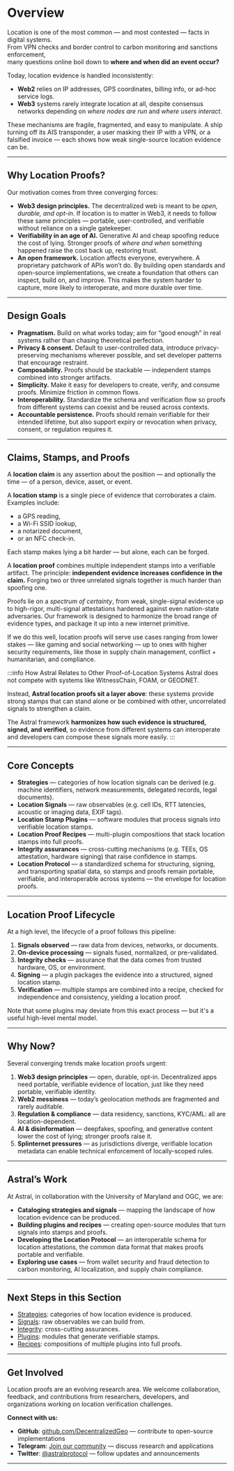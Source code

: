 # Overview

Location is one of the most common — and most contested — facts in digital systems.  
From VPN checks and border control to carbon monitoring and sanctions enforcement,  
many questions online boil down to **where and when did an event occur?**

Today, location evidence is handled inconsistently:  
- **Web2** relies on IP addresses, GPS coordinates, billing info, or ad-hoc service logs.  
- **Web3** systems rarely integrate location at all, despite consensus networks depending on *where nodes are run* and *where users interact*.  

These mechanisms are fragile, fragmented, and easy to manipulate. A ship turning off its AIS transponder, a user masking their IP with a VPN, or a falsified invoice — each shows how weak single-source location evidence can be.

---

## Why Location Proofs?

Our motivation comes from three converging forces:

- **Web3 design principles.** The decentralized web is meant to be *open, durable, and opt-in*. If location is to matter in Web3, it needs to follow these same principles — portable, user-controlled, and verifiable without reliance on a single gatekeeper.  
- **Verifiability in an age of AI.** Generative AI and cheap spoofing reduce the cost of lying. Stronger proofs of *where and when* something happened raise the cost back up, restoring trust.  
- **An open framework.** Location affects everyone, everywhere. A proprietary patchwork of APIs won’t do. By building open standards and open-source implementations, we create a foundation that others can inspect, build on, and improve. This makes the system harder to capture, more likely to interoperate, and more durable over time.

---

## Design Goals

- **Pragmatism.** Build on what works today; aim for “good enough” in real systems rather than chasing theoretical perfection.  
- **Privacy & consent.** Default to user-controlled data, introduce privacy-preserving mechanisms wherever possible, and set developer patterns that encourage restraint.  
- **Composability.** Proofs should be stackable — independent stamps combined into stronger artifacts.  
- **Simplicity.** Make it easy for developers to create, verify, and consume proofs. Minimize friction in common flows.  
- **Interoperability.** Standardize the schema and verification flow so proofs from different systems can coexist and be reused across contexts.  
- **Accountable persistence.** Proofs should remain verifiable for their intended lifetime, but also support expiry or revocation when privacy, consent, or regulation requires it.

---

## Claims, Stamps, and Proofs

A **location claim** is any assertion about the position — and optionally the time — of a person, device, asset, or event.  

A **location stamp** is a single piece of evidence that corroborates a claim. Examples include:
- a GPS reading,  
- a Wi-Fi SSID lookup,  
- a notarized document,  
- or an NFC check-in.  

Each stamp makes lying a bit harder — but alone, each can be forged.

A **location proof** combines multiple independent stamps into a verifiable artifact. The principle: **independent evidence increases confidence in the claim.** Forging two or three unrelated signals together is much harder than spoofing one.  

Proofs lie on a *spectrum of certainty*, from weak, single-signal evidence up to high-rigor, multi-signal attestations hardened against even nation-state adversaries. Our framework is designed to harmonize the broad range of evidence types, and package it up into a new internet primitive. 

If we do this well, location proofs will serve use cases ranging from lower stakes — like gaming and social networking — up to ones with higher security requirements, like those in supply chain management, conflict + humanitarian, and compliance.

:::info How Astral Relates to Other Proof-of-Location Systems
Astral does not compete with systems like WitnessChain, FOAM, or GEODNET.  

Instead, **Astral location proofs sit a layer above**: these systems provide strong stamps that can stand alone or be combined with other, uncorrelated signals to strengthen a claim.  

The Astral framework **harmonizes how such evidence is structured, signed, and verified**, so evidence from different systems can interoperate and developers can compose these signals more easily.
:::

---

## Core Concepts

- **Strategies** — categories of how location signals can be derived (e.g. machine identifiers, network measurements, delegated records, legal documents).  
- **Location Signals** — raw observables (e.g. cell IDs, RTT latencies, acoustic or imaging data, EXIF tags).  
- **Location Stamp Plugins** — software modules that process signals into verifiable location stamps.  
- **Location Proof Recipes** — multi-plugin compositions that stack location stamps into full proofs.  
- **Integrity assurances** — cross-cutting mechanisms (e.g. TEEs, OS attestation, hardware signing) that raise confidence in stamps.  
- **Location Protocol** — a standardized schema for structuring, signing, and transporting spatial data, so stamps and proofs remain portable, verifiable, and interoperable across systems — the envelope for location proofs.

---

## Location Proof Lifecycle

At a high level, the lifecycle of a proof follows this pipeline:

1. **Signals observed** — raw data from devices, networks, or documents.  
2. **On-device processing** — signals fused, normalized, or pre-validated.  
3. **Integrity checks** — assurance that the data comes from trusted hardware, OS, or environment.  
4. **Signing** — a plugin packages the evidence into a structured, signed location stamp.  
5. **Verification** — multiple stamps are combined into a recipe, checked for independence and consistency, yielding a location proof.

Note that some plugins may deviate from this exact process — but it's a useful high-level mental model. 

---

## Why Now?

Several converging trends make location proofs urgent:

1. **Web3 design principles** — open, durable, opt-in. Decentralized apps need portable, verifiable evidence of location, just like they need portable, verifiable identity.  
2. **Web2 messiness** — today’s geolocation methods are fragmented and rarely auditable.  
3. **Regulation & compliance** — data residency, sanctions, KYC/AML: all are location-dependent.  
4. **AI & disinformation** — deepfakes, spoofing, and generative content lower the cost of lying; stronger proofs raise it.  
5. **Splinternet pressures** — as jurisdictions diverge, verifiable location metadata can enable technical enforcement of locally-scoped rules.

---

## Astral’s Work

At Astral, in collaboration with the University of Maryland and OGC, we are:  

- **Cataloging strategies and signals** — mapping the landscape of how location evidence can be produced.  
- **Building plugins and recipes** — creating open-source modules that turn signals into stamps and proofs.  
- **Developing the Location Protocol** — an interoperable schema for location attestations, the common data format that makes proofs portable and verifiable.  
- **Exploring use cases** — from wallet security and fraud detection to carbon monitoring, AI localization, and supply chain compliance.

---

## Next Steps in this Section

- [Strategies](./strategies/index.md): categories of how location evidence is produced.
- [Signals](./signals/index.md): raw observables we can build from.
- [Integrity](./integrity/index.md): cross-cutting assurances.
- [Plugins](./plugins/index.md): modules that generate verifiable stamps.
- [Recipes](./recipes/index.md): compositions of multiple plugins into full proofs.

---

## Get Involved

Location proofs are an evolving research area. We welcome collaboration, feedback, and contributions from researchers, developers, and organizations working on location verification challenges.

**Connect with us:**
- **GitHub**: [github.com/DecentralizedGeo](https://github.com/DecentralizedGeo) — contribute to open-source implementations
- **Telegram**: [Join our community](https://t.me/+UkTOSXnDcDM5ZTBk) — discuss research and applications
- **Twitter**: [@astralprotocol](https://twitter.com/astralprotocol) — follow updates and announcements

---

